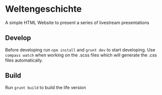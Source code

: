 # Weltengeschichte

A simple HTML Website to present a series of livestream presentations

## Develop

Before developing run ```npm install``` and ```grunt dev``` to start developing.
Use ```compass watch``` when working on the .scss files which will generate the .css files automatically.

## Build

Run ```grunt build``` to build the life version
